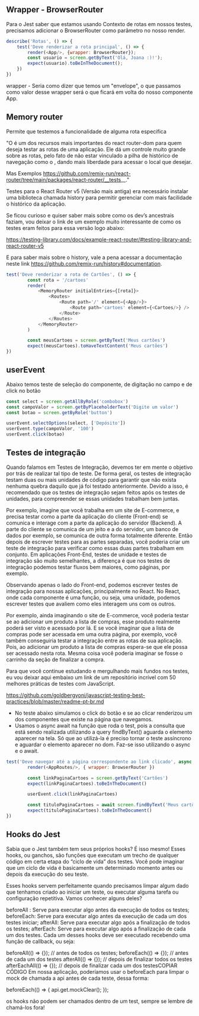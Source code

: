 ## Wrapper - BrowserRouter

Para o Jest saber que estamos usando Contexto de rotas em nossos testes, precisamos adicionar o BrowserRouter como parâmetro no nosso render.

````js
describe('Rotas', () => {
    test('Deve renderizar a rota principal', () => {
        render(<App/>, {wrapper: BrowserRouter});
        const usuario = screen.getByText('Olá, Joana :)!');
        expect(usuario).toBeInTheDocument();
    })
})
````

wrapper - Seria como dizer que temos um "envelope", o que passamos como valor desse wrapper será o que ficará em volta do nosso componente App.


## Memory router

Permite que testemos a funcionalidade de alguma rota especifica

"O <MemoryRouter/> é um dos recursos mais importantes do react router-dom para quem deseja testar as rotas de uma aplicação. Ele dá um controle muito grande sobre as rotas, pelo fato de não estar vinculado a pilha de histórico de navegação como o <BrowserRouter/>, dando mais liberdade para acessar o local que desejar.

Mas Exemplos https://github.com/remix-run/react-router/tree/main/packages/react-router/__tests__."

Testes para o React Router v5 (Versão mais antiga) era necessário instalar uma biblioteca chamada history para permitir gerenciar com mais facilidade o histórico da aplicação.

Se ficou curioso e quiser saber mais sobre como os dev’s ancestrais faziam, vou deixar o link de um exemplo muito interessante de como os testes eram feitos para essa versão logo abaixo:

https://testing-library.com/docs/example-react-router/#testing-library-and-react-router-v5

E para saber mais sobre o history, vale a pena acessar a documentação neste link https://github.com/remix-run/history#documentation.

````js
test('Deve renderizar a rota de Cartões', () => {
        const rota = '/cartoes'
        render(
            <MemoryRouter initialEntries={[rota]}>
                <Routes>
                    <Route path='/' element={<App/>}>
                        <Route path='cartoes' element={<Cartoes/>} />
                    </Route>
                </Routes>
            </MemoryRouter>
        )

        const meusCartoes = screen.getByText('Meus cartões')
        expect(meusCartoes).toHaveTextContent('Meus cartões')
})

````


## userEvent

Abaixo temos teste de seleção do componente, de digitação no campo e de click no botão

````js
const select = screen.getAllByRole('combobox')
const campoValor = screen.getByPlaceholderText('Digite um valor')
const botao = screen.getByRole('button')

userEvent.selectOptions(select, ['Depósito'])
userEvent.type(campoValor, '100')
userEvent.click(botao)
````


## Testes de integração

Quando falamos em Testes de Integração, devemos ter em mente o objetivo por trás de realizar tal tipo de teste. De forma geral, os testes de integração testam duas ou mais unidades de código para garantir que não exista nenhuma quebra daquilo que já foi testado anteriormente. Devido a isso, é recomendado que os testes de integração sejam feitos após os testes de unidades, para compreender se essas unidades trabalham bem juntas.

Por exemplo, imagine que você trabalha em um site de E-commerce, e precisa testar como a parte da aplicação do cliente (Front-end) se comunica e interage com a parte da aplicação do servidor (Backend). A parte do cliente se comunica de um jeito e a do servidor, um banco de dados por exemplo, se comunica de outra forma totalmente diferente. Então depois de escrever testes para as partes separadas, você poderia criar um teste de integração para verificar como essas duas partes trabalham em conjunto. Em aplicações Front-End, testes de unidade e testes de integração são muito semelhantes, a diferença é que nos testes de integração podemos testar fluxos bem maiores, como páginas, por exemplo.

Observando apenas o lado do Front-end, podemos escrever testes de integração para nossas aplicações, principalmente no React. No React, onde cada componente é uma função, ou seja, uma unidade, podemos escrever testes que avaliem como eles interagem uns com os outros.

Por exemplo, ainda imaginando o site de E-commerce, você poderia testar se ao adicionar um produto a lista de compras, esse produto realmente poderá ser visto e acessado por lá. E se você imaginar que a lista de compras pode ser acessada em uma outra página, por exemplo, você também conseguiria testar a integração entre as rotas de sua aplicação. Pois, ao adicionar um produto a lista de compras espera-se que ele possa ser acessado nesta rota. Mesma coisa você poderia imaginar se fosse o carrinho da seção de finalizar a compra.

Para que você continue estudando e mergulhando mais fundos nos testes, eu vou deixar aqui embaixo um link de um repositório incrível com 50 melhores práticas de testes com JavaScript.

https://github.com/goldbergyoni/javascript-testing-best-practices/blob/master/readme-pt-br.md

- No teste abaixo simulamos o click do botão e se ao clicar renderizou um dos componentes que existe na página que navegamos.
- Usamos o async await na função que roda o test, pois a consulta que está sendo realizada utilizando a query findByText() aguarda o elemento aparecer na tela. Só que ao utilizá-la é preciso tornar o teste assíncrono e aguardar o elemento aparecer no dom. Faz-se isso utilizando o async e o await.


````js
test('Deve navegar até a página correspondente ao link clicado', async () => {
        render(<AppRoutes/>, { wrapper: BrowserRouter })

        const linkPaginaCartoes = screen.getByText('Cartões')
        expect(linkPaginaCartoes).toBeInTheDocument()

        userEvent.click(linkPaginaCartoes)

        const tituloPaginaCartoes = await screen.findByText('Meus cartões')
        expect(tituloPaginaCartoes).toBeInTheDocument()
})
````

## Hooks do Jest

Sabia que o Jest também tem seus próprios hooks? É isso mesmo! Esses hooks, ou ganchos, são funções que executam um trecho de qualquer código em certa etapa do “ciclo de vida” dos testes. Você pode imaginar que um ciclo de vida é basicamente um determinado momento antes ou depois da execução do seu teste.

Esses hooks servem perfeitamente quando precisamos limpar algum dado que tenhamos criado ao iniciar um teste, ou executar alguma tarefa ou configuração repetitiva. Vamos conhecer alguns deles?

beforeAll : Serve para executar algo antes da execução de todos os testes;
beforeEach: Serve para executar algo antes da execução de cada um dos testes iniciar;
afterAll: Serve para executar algo após a finalização de todos os testes;
afterEach: Serve para executar algo após a finalização de cada um dos testes.
Cada um desses hooks deve ser executado recebendo uma função de callback, ou seja:

beforeAll(() => {}); // antes de todos os testes;
beforeEach(() => {}); // antes de cada um dos testes
afterAll(() => {}); // depois de finalizar todos os testes
afterEachAll(() => {}); // depois de finalizar cada um dos testesCOPIAR CÓDIGO
Em nossa aplicação, poderíamos usar o beforeEach para limpar o mock de chamada a api antes de cada teste, dessa forma:

beforeEach(() => {
    api.get.mockClear();
  });

os hooks não podem ser chamados dentro de um test, sempre se lembre de chamá-los fora! 